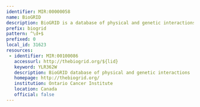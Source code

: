 ```yaml
---
identifier: MIR:00000058
name: BioGRID
description: BioGRID is a database of physical and genetic interactions in Saccharomyces cerevisiae, Caenorhabditis elegans, Drosophila melanogaster, Homo sapiens, and Schizosaccharomyces pombe.
prefix: biogrid
pattern: ^\d+$
prefixed: 0
local_id: 31623
resources:
 - identifier: MIR:00100086
   accessurl: http://thebiogrid.org/${lid}
   keyword: YLR362W
   description: BioGRID database of physical and genetic interactions
   homepage: http://thebiogrid.org/
   institution: Ontario Cancer Institute
   location: Canada
   official: false
---
```

